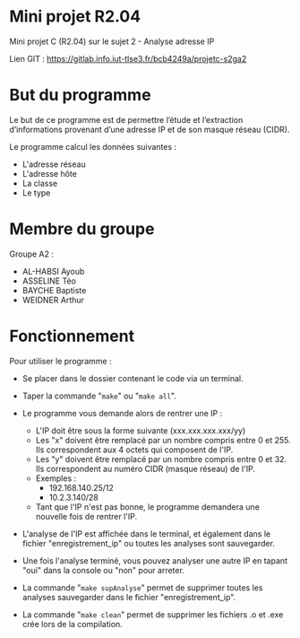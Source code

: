 # Mini projet R2.04

Mini projet C (R2.04) sur le sujet 2 - Analyse adresse IP 

Lien GIT : https://gitlab.info.iut-tlse3.fr/bcb4249a/projetc-s2ga2

# But du programme

 Le but de ce programme est de permettre l’étude et l’extraction d’informations 
 provenant d’une adresse IP et de son masque réseau (CIDR).
 
 Le programme calcul les données suivantes : 
  - L'adresse réseau
  - L'adresse hôte
  - La classe 
  - Le type


# Membre du groupe
Groupe A2 :
 - AL-HABSI Ayoub
 - ASSELINE Téo
 - BAYCHE Baptiste
 - WEIDNER Arthur

 # Fonctionnement 

Pour utiliser le programme : 
  - Se placer dans le dossier contenant le code via un terminal.
  - Taper la commande "`make`" ou "`make all`".
  - Le programme vous demande alors de rentrer une IP :  
    - L'IP doit être sous la forme suivante (xxx.xxx.xxx.xxx/yy)
    - Les "x" doivent être remplacé par un nombre compris entre 0 et 255.
      Ils correspondent aux 4 octets qui composent de l'IP.
    - Les  "y" doivent être remplacé par un nombre compris entre 0 et 32.
      Ils correspondent au numéro CIDR (masque réseau) de l'IP.
    - Exemples : 
        - 192.168.140.25/12
        - 10.2.3.140/28
    - Tant que l'IP n'est pas bonne, le programme demandera une nouvelle fois 
      de rentrer l'IP.
  - L'analyse de l'IP est affichée dans le terminal, et également dans le fichier "enregistrement_ip" ou toutes les analyses sont sauvegarder.
  - Une fois l'analyse terminé, vous pouvez analyser une autre IP en tapant "oui" dans la console ou "non" pour arreter.

  - La commande "`make supAnalyse`" permet de supprimer toutes les analyses sauvegarder dans le fichier "enregistrement_ip".
  - La commande "`make clean`" permet de supprimer les fichiers .o et .exe crée lors de la compilation.        


